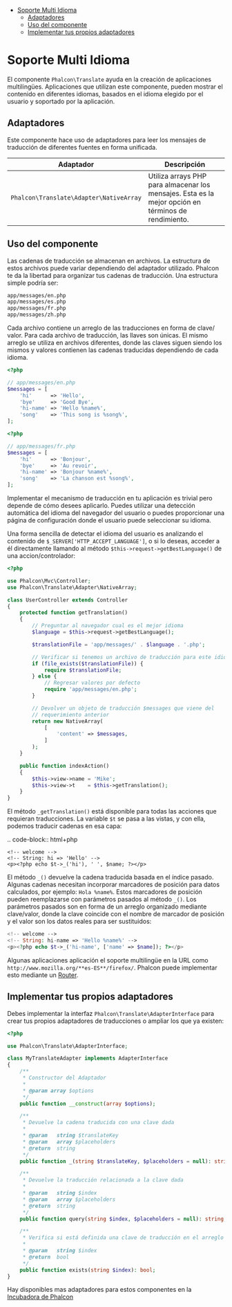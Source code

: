<div class='article-menu'>
  <ul>
    <li>
      <a href="#overview">Soporte Multi Idioma</a> <ul>
        <li>
          <a href="#adapters">Adaptadores</a>
        </li>
        <li>
          <a href="#usage">Uso del componente</a>
        </li>
        <li>
          <a href="#custom">Implementar tus propios adaptadores</a>
        </li>
      </ul>
    </li>
  </ul>
</div>

<a name='overview'></a>

# Soporte Multi Idioma

El componente `Phalcon\Translate` ayuda en la creación de aplicaciones multilingües. Aplicaciones que utilizan este componente, pueden mostrar el contenido en diferentes idiomas, basados en el idioma elegido por el usuario y soportado por la aplicación.

<a name='adapters'></a>

## Adaptadores

Este componente hace uso de adaptadores para leer los mensajes de traducción de diferentes fuentes en forma unificada.

| Adaptador                                  | Descripción                                                                                         |
| ------------------------------------------ | --------------------------------------------------------------------------------------------------- |
| `Phalcon\Translate\Adapter\NativeArray` | Utiliza arrays PHP para almacenar los mensajes. Esta es la mejor opción en términos de rendimiento. |

<a name='usage'></a>

## Uso del componente

Las cadenas de traducción se almacenan en archivos. La estructura de estos archivos puede variar dependiendo del adaptador utilizado. Phalcon te da la libertad para organizar tus cadenas de traducción. Una estructura simple podría ser:

```bash
app/messages/en.php
app/messages/es.php
app/messages/fr.php
app/messages/zh.php
```

Cada archivo contiene un arreglo de las traducciones en forma de clave/ valor. Para cada archivo de traducción, las llaves son únicas. El mismo arreglo se utiliza en archivos diferentes, donde las claves siguen siendo los mismos y valores contienen las cadenas traducidas dependiendo de cada idioma.

```php
<?php

// app/messages/en.php
$messages = [
    'hi'      => 'Hello',
    'bye'     => 'Good Bye',
    'hi-name' => 'Hello %name%',
    'song'    => 'This song is %song%',
];
```

```php
<?php

// app/messages/fr.php
$messages = [
    'hi'      => 'Bonjour',
    'bye'     => 'Au revoir',
    'hi-name' => 'Bonjour %name%',
    'song'    => 'La chanson est %song%',
];
```

Implementar el mecanismo de traducción en tu aplicación es trivial pero depende de cómo desees aplicarlo. Puedes utilizar una detección automática del idioma del navegador del usuario o puedes proporcionar una página de configuración donde el usuario puede seleccionar su idioma.

Una forma sencilla de detectar el idioma del usuario es analizando el contenido de `$_SERVER['HTTP_ACCEPT_LANGUAGE']`, o si lo deseas, acceder a él directamente llamando al método `$this->request->getBestLanguage()` de una accion/controlador:

```php
<?php

use Phalcon\Mvc\Controller;
use Phalcon\Translate\Adapter\NativeArray;

class UserController extends Controller
{
    protected function getTranslation()
    {
        // Preguntar al navegador cual es el mejor idioma
        $language = $this->request->getBestLanguage();

        $translationFile = 'app/messages/' . $language . '.php';

        // Verificar si tenemos un archivo de traducción para este idioma
        if (file_exists($translationFile)) {
            require $translationFile;
        } else {
            // Regresar valores por defecto
            require 'app/messages/en.php';
        }

        // Devolver un objeto de traducción $messages que viene del
        // requerimiento anterior
        return new NativeArray(
            [
                'content' => $messages,
            ]
        );
    }

    public function indexAction()
    {
        $this->view->name = 'Mike';
        $this->view->t    = $this->getTranslation();
    }
}
```

El método `_getTranslation()` está disponible para todas las acciones que requieran traducciones. La variable `$t` se pasa a las vistas, y con ella, podemos traducir cadenas en esa capa:

.. code-block:: html+php

    <!-- welcome -->
    <!-- String: hi => 'Hello' -->
    <p><?php echo $t->_('hi'), ' ', $name; ?></p>
    

El método `_()` devuelve la cadena traducida basada en el índice pasado. Algunas cadenas necesitan incorporar marcadores de posición para datos calculados, por ejemplo: `Hola %name%`. Estos marcadores de posición pueden reemplazarse con parámetros pasados al método `_()`. Los parámetros pasados son en forma de un arreglo organizado mediante clave/valor, donde la clave coincide con el nombre de marcador de posición y el valor son los datos reales para ser sustituidos:

```php
<!-- welcome -->
<!-- String: hi-name => 'Hello %name%' -->
<p><?php echo $t->_('hi-name', ['name' => $name]); ?></p>
```

Algunas aplicaciones aplicación el soporte multilingüe en la URL como `http://www.mozilla.org/**es-ES**/firefox/`. Phalcon puede implementar esto mediante un [Router](/[[language]]/[[version]]/routing).

<a name='custom'></a>

## Implementar tus propios adaptadores

Debes implementar la interfaz `Phalcon\Translate\AdapterInterface` para crear tus propios adaptadores de traducciones o ampliar los que ya existen:

```php
<?php

use Phalcon\Translate\AdapterInterface;

class MyTranslateAdapter implements AdapterInterface
{
    /**
     * Constructor del Adaptador
     *
     * @param array $options
     */
    public function __construct(array $options);

    /**
     * Devuelve la cadena traducida con una clave dada
     *
     * @param   string $translateKey
     * @param   array $placeholders
     * @return  string
     */
    public function _(string $translateKey, $placeholders = null): string;

    /**
     * Devuelve la traducción relacionada a la clave dada
     *
     * @param   string $index
     * @param   array $placeholders
     * @return  string
     */
    public function query(string $index, $placeholders = null): string;

    /**
     * Verifica si está definida una clave de traducción en el arreglo interno
     *
     * @param   string $index
     * @return  bool
     */
    public function exists(string $index): bool;
}
```

Hay disponibles mas adaptadores para estos componentes en la [Incubadora de Phalcon](https://github.com/phalcon/incubator/tree/master/Library/Phalcon/Translate/Adapter)